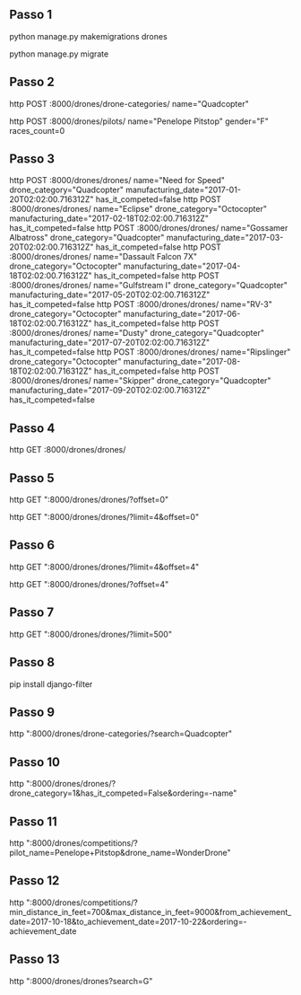 ## Passo 1
python manage.py makemigrations drones

python manage.py migrate

## Passo 2
http POST :8000/drones/drone-categories/ name="Quadcopter"

http POST :8000/drones/pilots/ name="Penelope Pitstop" gender="F" races_count=0

## Passo 3
http POST :8000/drones/drones/ name="Need for Speed" drone_category="Quadcopter" manufacturing_date="2017-01-20T02:02:00.716312Z" has_it_competed=false
http POST :8000/drones/drones/ name="Eclipse" drone_category="Octocopter" manufacturing_date="2017-02-18T02:02:00.716312Z" has_it_competed=false
http POST :8000/drones/drones/ name="Gossamer Albatross" drone_category="Quadcopter" manufacturing_date="2017-03-20T02:02:00.716312Z" has_it_competed=false 
http POST :8000/drones/drones/ name="Dassault Falcon 7X" drone_category="Octocopter" manufacturing_date="2017-04-18T02:02:00.716312Z" has_it_competed=false
http POST :8000/drones/drones/ name="Gulfstream I" drone_category="Quadcopter" manufacturing_date="2017-05-20T02:02:00.716312Z" has_it_competed=false
http POST :8000/drones/drones/ name="RV-3" drone_category="Octocopter" manufacturing_date="2017-06-18T02:02:00.716312Z" has_it_competed=false
http POST :8000/drones/drones/ name="Dusty" drone_category="Quadcopter" manufacturing_date="2017-07-20T02:02:00.716312Z" has_it_competed=false
http POST :8000/drones/drones/ name="Ripslinger" drone_category="Octocopter" manufacturing_date="2017-08-18T02:02:00.716312Z" has_it_competed=false
http POST :8000/drones/drones/ name="Skipper" drone_category="Quadcopter" manufacturing_date="2017-09-20T02:02:00.716312Z" has_it_competed=false

## Passo 4
http GET :8000/drones/drones/

## Passo 5
http GET ":8000/drones/drones/?offset=0"

http GET ":8000/drones/drones/?limit=4&offset=0"

## Passo 6
http GET ":8000/drones/drones/?limit=4&offset=4"

http GET ":8000/drones/drones/?offset=4"

## Passo 7
http GET ":8000/drones/drones/?limit=500"

## Passo 8
pip install django-filter

## Passo 9
http ":8000/drones/drone-categories/?search=Quadcopter"

## Passo 10
http ":8000/drones/drones/?drone_category=1&has_it_competed=False&ordering=-name"

## Passo 11
http ":8000/drones/competitions/?pilot_name=Penelope+Pitstop&drone_name=WonderDrone"

## Passo 12
http ":8000/drones/competitions/?min_distance_in_feet=700&max_distance_in_feet=9000&from_achievement_date=2017-10-18&to_achievement_date=2017-10-22&ordering=-achievement_date

## Passo 13
http ":8000/drones/drones?search=G"